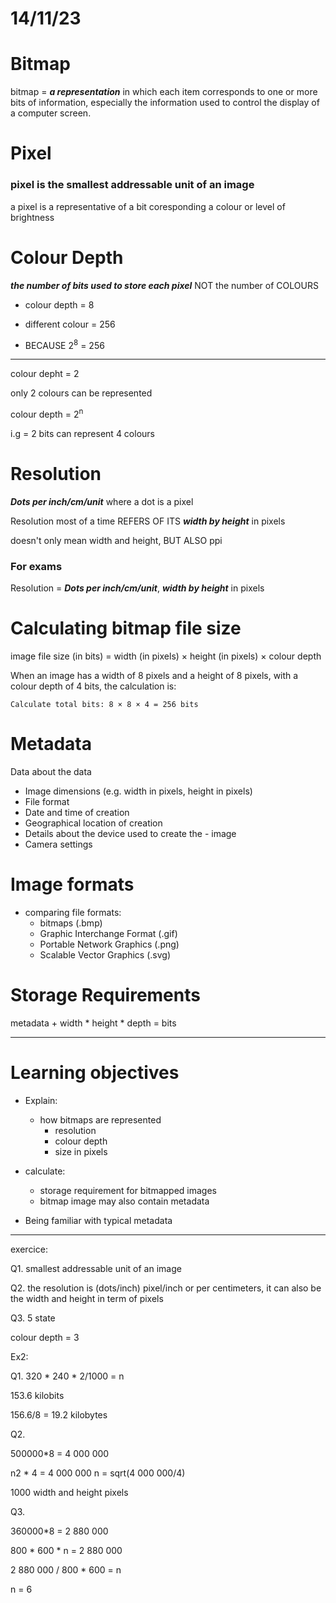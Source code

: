 # 14/11/23

# Bitmap

bitmap = ***a representation*** in which each item corresponds to one or more bits of information, especially the information used to control the display of a computer screen.

# Pixel

### pixel is the smallest addressable unit of an image

a pixel is a representative of a bit coresponding a colour or level of brightness

# Colour Depth

***the number of bits used to store each pixel*** NOT the number of COLOURS

- colour depth = 8

- different colour = 256 

- BECAUSE 2<sup>8</sup> = 256

---

colour depht = 2

only 2 colours can be represented

colour depth = 2<sup>n

i.g = 2 bits can represent 4 colours

# Resolution

***Dots per inch/cm/unit*** where a dot is a pixel

Resolution most of a time REFERS OF ITS ***width by height*** in pixels

doesn't only mean width and height, BUT ALSO ppi

### For exams

Resolution = ***Dots per inch/cm/unit***,  ***width by height*** in pixels

# Calculating bitmap file size

image file size (in bits) = width (in pixels) × height (in pixels) × colour depth

When an image has a width of 8 pixels and a height of 8 pixels, with a colour depth of 4 bits, the calculation is:

    Calculate total bits: 8 × 8 × 4 = 256 bits

# Metadata

Data about the data

- Image dimensions (e.g. width in pixels, height in pixels)
- File format
- Date and time of creation
- Geographical location of creation
- Details about the device used to create the - image
- Camera settings

# Image formats

- comparing file formats:
    - bitmaps (.bmp)
    - Graphic Interchange Format (.gif)
    - Portable Network Graphics (.png)
    - Scalable Vector Graphics (.svg)

# Storage Requirements

metadata + width * height * depth = bits

---

# Learning objectives

- Explain:
    - how bitmaps are represented
        - resolution
        - colour depth
        - size in pixels

- calculate:
    - storage requirement for bitmapped images
    - bitmap image may also contain metadata

- Being familiar with typical metadata

---

exercice:

Q1. smallest addressable unit of an image

Q2. the resolution is (dots/inch) pixel/inch or per centimeters, it can also be the width and height in term of pixels

Q3. 5 state

colour depth = 3

Ex2:

Q1. 320 * 240 * 2/1000 = n

153.6 kilobits

156.6/8 = 19.2 kilobytes

Q2. 

500000*8 = 4 000 000

n2 * 4 = 4 000 000
n = sqrt(4 000 000/4)

1000 width and height pixels

Q3. 

360000*8 = 2 880 000

800 * 600 * n = 2 880 000

2 880 000 / 800 * 600 = n

n = 6